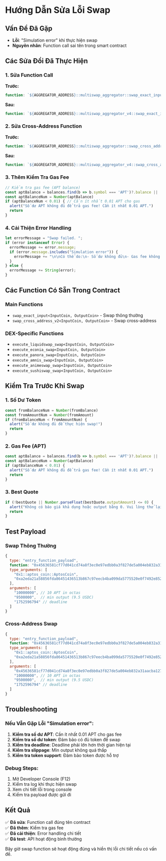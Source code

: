 # Hướng Dẫn Sửa Lỗi Swap

## Vấn Đề Đã Gặp
- **Lỗi**: "Simulation error" khi thực hiện swap
- **Nguyên nhân**: Function call sai tên trong smart contract

## Các Sửa Đổi Đã Thực Hiện

### 1. Sửa Function Call
**Trước:**
```javascript
function: `${AGGREGATOR_ADDRESS}::multiswap_aggregator::swap_exact_input`
```

**Sau:**
```javascript
function: `${AGGREGATOR_ADDRESS}::multiswap_aggregator_v4::swap_exact_input`
```

### 2. Sửa Cross-Address Function
**Trước:**
```javascript
function: `${AGGREGATOR_ADDRESS}::multiswap_aggregator::swap_cross_address_v2`
```

**Sau:**
```javascript
function: `${AGGREGATOR_ADDRESS}::multiswap_aggregator_v4::swap_cross_address_v2`
```

### 3. Thêm Kiểm Tra Gas Fee
```javascript
// Kiểm tra gas fee (APT balance)
const aptBalance = balances.find(b => b.symbol === 'APT')?.balance || '0'
const aptBalanceNum = Number(aptBalance)
if (aptBalanceNum < 0.01) { // Cần ít nhất 0.01 APT cho gas
  alert("Số dư APT không đủ để trả gas fee! Cần ít nhất 0.01 APT.")
  return
}
```

### 4. Cải Thiện Error Handling
```javascript
let errorMessage = "Swap failed. ";
if (error instanceof Error) {
  errorMessage += error.message;
  if (error.message.includes("Simulation error")) {
    errorMessage += "\n\nCó thể do:\n- Số dư không đủ\n- Gas fee không đủ\n- Token không được hỗ trợ\n- Smart contract lỗi";
  }
} else {
  errorMessage += String(error);
}
```

## Các Function Có Sẵn Trong Contract

### Main Functions
- `swap_exact_input<InputCoin, OutputCoin>` - Swap thông thường
- `swap_cross_address_v2<InputCoin, OutputCoin>` - Swap cross-address

### DEX-Specific Functions
- `execute_liquidswap_swap<InputCoin, OutputCoin>`
- `execute_econia_swap<InputCoin, OutputCoin>`
- `execute_panora_swap<InputCoin, OutputCoin>`
- `execute_amnis_swap<InputCoin, OutputCoin>`
- `execute_animeswap_swap<InputCoin, OutputCoin>`
- `execute_sushiswap_swap<InputCoin, OutputCoin>`

## Kiểm Tra Trước Khi Swap

### 1. Số Dư Token
```javascript
const fromBalanceNum = Number(fromBalance)
const fromAmountNum = Number(fromAmount)
if (fromBalanceNum < fromAmountNum) {
  alert("Số dư không đủ để thực hiện swap!")
  return
}
```

### 2. Gas Fee (APT)
```javascript
const aptBalance = balances.find(b => b.symbol === 'APT')?.balance || '0'
const aptBalanceNum = Number(aptBalance)
if (aptBalanceNum < 0.01) {
  alert("Số dư APT không đủ để trả gas fee! Cần ít nhất 0.01 APT.")
  return
}
```

### 3. Best Quote
```javascript
if (!bestQuote || Number.parseFloat(bestQuote.outputAmount) <= 0) {
  alert("Không có báo giá khả dụng hoặc output bằng 0. Vui lòng thử lại hoặc chọn cặp token khác.")
  return
}
```

## Test Payload

### Swap Thông Thường
```javascript
{
  type: "entry_function_payload",
  function: "0x45636581cf77d041cd74a8f3ec0e97edbb0a3f827de5a004eb832a31aacba127::multiswap_aggregator_v4::swap_exact_input",
  type_arguments: [
    "0x1::aptos_coin::AptosCoin",
    "0xa2eda21a58856fda86451436513b867c97eecb4ba099da5775520e0f7492e852::coin::T"
  ],
  arguments: [
    "10000000", // 10 APT in octas
    "9500000",  // min output (9.5 USDC)
    "1752596794" // deadline
  ]
}
```

### Cross-Address Swap
```javascript
{
  type: "entry_function_payload",
  function: "0x45636581cf77d041cd74a8f3ec0e97edbb0a3f827de5a004eb832a31aacba127::multiswap_aggregator_v4::swap_cross_address_v2",
  type_arguments: [
    "0x1::aptos_coin::AptosCoin",
    "0xa2eda21a58856fda86451436513b867c97eecb4ba099da5775520e0f7492e852::coin::T"
  ],
  arguments: [
    "0x45636581cf77d041cd74a8f3ec0e97edbb0a3f827de5a004eb832a31aacba127", // receiver
    "10000000", // 10 APT in octas
    "9500000",  // min output (9.5 USDC)
    "1752596794" // deadline
  ]
}
```

## Troubleshooting

### Nếu Vẫn Gặp Lỗi "Simulation error":

1. **Kiểm tra số dư APT**: Cần ít nhất 0.01 APT cho gas fee
2. **Kiểm tra số dư token**: Đảm bảo có đủ token để swap
3. **Kiểm tra deadline**: Deadline phải lớn hơn thời gian hiện tại
4. **Kiểm tra slippage**: Min output không quá thấp
5. **Kiểm tra token support**: Đảm bảo token được hỗ trợ

### Debug Steps:
1. Mở Developer Console (F12)
2. Kiểm tra log khi thực hiện swap
3. Xem chi tiết lỗi trong console
4. Kiểm tra payload được gửi đi

## Kết Quả
✅ **Đã sửa**: Function call đúng tên contract  
✅ **Đã thêm**: Kiểm tra gas fee  
✅ **Đã cải thiện**: Error handling chi tiết  
✅ **Đã test**: API hoạt động bình thường  

Bây giờ swap function sẽ hoạt động đúng và hiển thị lỗi chi tiết nếu có vấn đề. 